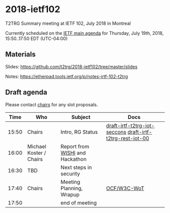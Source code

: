 # 2018-ietf102
T2TRG Summary meeting at IETF 102, July 2018 in Montreal

Currently scheduled on the [IETF main agenda][] for Thursday,
July 19th, 2018, 15:50..17:50 EDT (UTC-04:00)

[IETF main agenda]: https://tools.ietf.org/agenda/102/#102-thu-1550-t2trg
[DT-Main]: https://datatracker.ietf.org/meeting/102/agenda.html#t2trg

## Materials

Slides: <https://github.com/t2trg/2018-ietf102/tree/master/slides>

Notes: <https://etherpad.tools.ietf.org/p/notes-irtf-102-t2trg>

## Draft agenda

Please contact [chairs][] for any slot proposals.

|  Time | Who                     | Subject                         | Docs                                                                            |
|-------|-------------------------|---------------------------------|---------------------------------------------------------------------------------|
| 15:50 | Chairs                  | Intro, RG Status                | [draft-irtf-t2trg-iot-seccons][seccons] [draft-irtf-t2trg-rest-iot-00][restiot] |
| 16:00 | Michael Koster / Chairs | Report from [WISHI][] and Hackathon |                                                                                 |
| 16:30 | TBD                     | Next steps in security          |                                                                                 |
| 17:40 | Chairs                  | Meeting Planning, Wrapup        | [OCF/W3C-WoT][OCF]                                                              |
| 17:50 |                         | end of meeting                  |                                                                                 |

[WISHI]: https://github.com/t2trg/wishi/wiki/Agenda-items
[seccons]: https://tools.ietf.org/html/draft-irtf-t2trg-iot-seccons-15
[restiot]: https://tools.ietf.org/html/draft-irtf-t2trg-rest-iot-01
[Berlin]: https://github.com/t2trg/2017-09-berlin
[OCF]: https://github.com/t2trg/2018-03-ocf
[chairs]: mailto:t2trg-chairs@irtf.org

